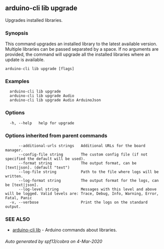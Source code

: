 ## arduino-cli lib upgrade

Upgrades installed libraries.

### Synopsis

This command upgrades an installed library to the latest available version. Multiple libraries can be passed separated by a space. If no arguments are provided, the command will upgrade all the installed libraries where an update is available.

```
arduino-cli lib upgrade [flags]
```

### Examples

```
  arduino-cli lib upgrade 
  arduino-cli lib upgrade Audio
  arduino-cli lib upgrade Audio ArduinoJson
```

### Options

```
  -h, --help   help for upgrade
```

### Options inherited from parent commands

```
      --additional-urls strings   Additional URLs for the board manager.
      --config-file string        The custom config file (if not specified the default will be used).
      --format string             The output format, can be [text|json]. (default "text")
      --log-file string           Path to the file where logs will be written.
      --log-format string         The output format for the logs, can be [text|json].
      --log-level string          Messages with this level and above will be logged. Valid levels are: Trace, Debug, Info, Warning, Error, Fatal, Panic
  -v, --verbose                   Print the logs on the standard output.
```

### SEE ALSO

* [arduino-cli lib](arduino-cli_lib.md)	 - Arduino commands about libraries.

###### Auto generated by spf13/cobra on 4-Mar-2020
